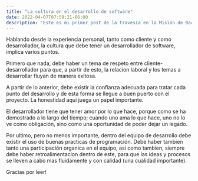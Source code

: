 ```yaml
---
title: "La cultura en el desarrollo de software"
date: 2022-04-07T07:59:21-06:00
description: 'Este es mi primer post de la travesía en la Misión de Backend con Node JS de Launch X.'
---
```


Hablando desde la experiencia personal, tanto como cliente y como desarrollador, la cultura que debe tener un desarrollador de software, implica varios puntos.

Primero que nada, debe haber un tema de respeto entre cliente-desarrollador para que, a partir de esto, la relacion laboral y los temas a desarrollar fluyan de manera exitosa.

A partir de lo anterior, debe existir la confianza adecuada para tratar cada punto del desarrollo y de esta forma se llegue a buen puerto con el proyecto. La honestidad aqui juega un papel importante.

El desarrollador tiene que tener amor por lo que hace, porque como se ha demostrado a lo largo del tiempo; cuando uno ama lo que hace, uno no lo ve como obligación, sino como una oportunidad de poder dejar un legado.

Por ultimo, pero no menos importante, dentro del equipo de desarrollo debe existir el uso de buenas practicas de programación. Debe haber tambien tanto una participación organica en el equipo, asi como tambien, siempre debe haber retroalimentacion dentro de este, para que las ideas y procesos se lleven a cabo mas fluidamente y con calidad (una cualidad importante).

Gracias por leer!


